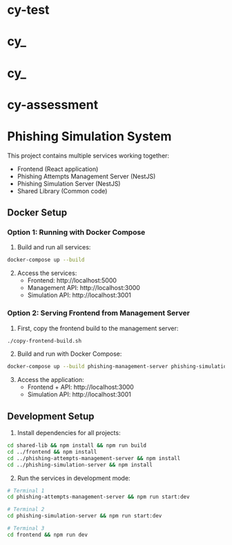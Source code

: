 # cy-test
# cy_
# cy_
# cy-assessment

# Phishing Simulation System

This project contains multiple services working together:
- Frontend (React application)
- Phishing Attempts Management Server (NestJS)
- Phishing Simulation Server (NestJS)
- Shared Library (Common code)

## Docker Setup

### Option 1: Running with Docker Compose

1. Build and run all services:
```bash
docker-compose up --build
```

2. Access the services:
   - Frontend: http://localhost:5000
   - Management API: http://localhost:3000
   - Simulation API: http://localhost:3001

### Option 2: Serving Frontend from Management Server

1. First, copy the frontend build to the management server:
```bash
./copy-frontend-build.sh
```

2. Build and run with Docker Compose:
```bash
docker-compose up --build phishing-management-server phishing-simulation-server
```

3. Access the application:
   - Frontend + API: http://localhost:3000
   - Simulation API: http://localhost:3001

## Development Setup

1. Install dependencies for all projects:
```bash
cd shared-lib && npm install && npm run build
cd ../frontend && npm install
cd ../phishing-attempts-management-server && npm install
cd ../phishing-simulation-server && npm install
```

2. Run the services in development mode:
```bash
# Terminal 1
cd phishing-attempts-management-server && npm run start:dev

# Terminal 2
cd phishing-simulation-server && npm run start:dev

# Terminal 3
cd frontend && npm run dev
```
